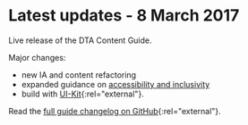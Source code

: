 # Latest updates - 8 March 2017

Live release of the DTA Content Guide.

Major changes:

- new IA and content refactoring
- expanded guidance on [accessibility and inclusivity](/accessibility-inclusivity)
- build with [UI-Kit](https://github.com/AusDTO/gov-au-ui-kit){:rel="external"}.

Read the [full guide changelog on GitHub](https://github.com/govau/content-guide){:rel="external"}.

<!-- relative version

<svg class="icon-inline fa-github" role="img" title="GitHub icon" aria-labelledby="fa-github-alt-source">
  <title id="fa-github-alt-source" lang="en">GitHub icon</title>
  <use xlink:href="{{ site.baseurl }}/assets/spritesheet.svg#fa-github"/>
</svg>
 -->

<!-- hardcoded version <p>
<svg class="icon-inline fa-github" role="img" title="GitHub icon" aria-labelledby="fa-github-alt-source">
<title id="fa-github-alt-source" lang="en">GitHub icon</title>
<use xlink:href="/assets/spritesheet.svg#fa-github"/>
</svg> -->
